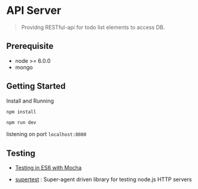 # API Server
> Providng RESTful-api for todo list elements to access DB.

## Prerequisite

* node >= 6.0.0
* mongo

## Getting Started
Install and Running

```sh
npm install

npm run dev
```
listening on port ```localhost:8080```

## Testing
* [Testing in ES6 with Mocha](http://jamesknelson.com/testing-in-es6-with-mocha-and-babel-6/)

* [supertest](https://github.com/visionmedia/supertest)
: Super-agent driven library for testing node.js HTTP servers